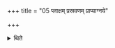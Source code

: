 +++
title = "05 प्लाक्षम् प्रस्रवणम् प्राप्याग्नये"

+++

<details><summary>थिते</summary>

प्लाक्षं प्रस्रवणं प्राप्याग्नये कामायेष्टिं निर्वपन्ति ५
</details>
